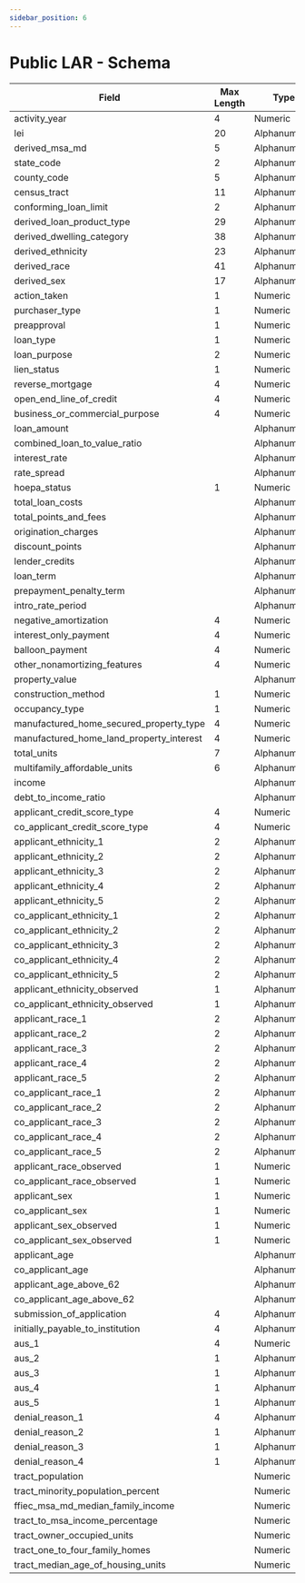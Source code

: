 ```yaml
---
sidebar_position: 6
---
```


# Public LAR - Schema

|Field|Max Length|Type|
|-----|----------|----|
activity\_year|4|Numeric
lei|20|Alphanumeric
derived\_msa\_md|5|Alphanumeric
state\_code|2|Alphanumeric
county\_code|5|Alphanumeric
census\_tract|11|Alphanumeric
conforming\_loan\_limit|2|Alphanumeric
derived\_loan\_product\_type|29|Alphanumeric
derived\_dwelling\_category|38|Alphanumeric
derived\_ethnicity|23|Alphanumeric
derived\_race|41|Alphanumeric
derived\_sex|17|Alphanumeric
action\_taken|1|Numeric
purchaser\_type|1|Numeric
preapproval|1|Numeric
loan\_type|1|Numeric
loan\_purpose|2|Numeric
lien\_status|1|Numeric
reverse\_mortgage|4|Numeric
open\_end\_line\_of\_credit|4|Numeric
business\_or\_commercial\_purpose|4|Numeric
loan\_amount||Alphanumeric
combined\_loan\_to\_value\_ratio||Alphanumeric
interest\_rate||Alphanumeric
rate\_spread||Alphanumeric
hoepa\_status|1|Numeric
total\_loan\_costs||Alphanumeric
total\_points\_and\_fees||Alphanumeric
origination\_charges||Alphanumeric
discount\_points||Alphanumeric
lender\_credits||Alphanumeric
loan\_term||Alphanumeric
prepayment\_penalty\_term||Alphanumeric
intro\_rate\_period||Alphanumeric
negative\_amortization|4|Numeric
interest\_only\_payment|4|Numeric
balloon\_payment|4|Numeric
other\_nonamortizing\_features|4|Numeric
property\_value||Alphanumeric
construction\_method|1|Numeric
occupancy\_type|1|Numeric
manufactured\_home\_secured\_property\_type|4|Numeric
manufactured\_home\_land\_property\_interest|4|Numeric
total\_units|7|Alphanumeric
multifamily\_affordable\_units|6|Alphanumeric
income||Alphanumeric
debt\_to\_income\_ratio||Alphanumeric
applicant\_credit\_score\_type|4|Numeric
co\_applicant\_credit\_score\_type|4|Numeric
applicant\_ethnicity\_1|2|Alphanumeric
applicant\_ethnicity\_2|2|Alphanumeric
applicant\_ethnicity\_3|2|Alphanumeric
applicant\_ethnicity\_4|2|Alphanumeric
applicant\_ethnicity\_5|2|Alphanumeric
co\_applicant\_ethnicity\_1|2|Alphanumeric
co\_applicant\_ethnicity\_2|2|Alphanumeric
co\_applicant\_ethnicity\_3|2|Alphanumeric
co\_applicant\_ethnicity\_4|2|Alphanumeric
co\_applicant\_ethnicity\_5|2|Alphanumeric
applicant\_ethnicity\_observed|1|Alphanumeric
co\_applicant\_ethnicity\_observed|1|Alphanumeric
applicant\_race\_1|2|Alphanumeric
applicant\_race\_2|2|Alphanumeric
applicant\_race\_3|2|Alphanumeric
applicant\_race\_4|2|Alphanumeric
applicant\_race\_5|2|Alphanumeric
co\_applicant\_race\_1|2|Alphanumeric
co\_applicant\_race\_2|2|Alphanumeric
co\_applicant\_race\_3|2|Alphanumeric
co\_applicant\_race\_4|2|Alphanumeric
co\_applicant\_race\_5|2|Alphanumeric
applicant\_race\_observed|1|Numeric
co\_applicant\_race\_observed|1|Numeric
applicant\_sex|1|Numeric
co\_applicant\_sex|1|Numeric
applicant\_sex\_observed|1|Numeric
co\_applicant\_sex\_observed|1|Numeric
applicant\_age||Alphanumeric
co\_applicant\_age||Alphanumeric
applicant\_age\_above\_62||Alphanumeric
co\_applicant\_age\_above\_62||Alphanumeric
submission\_of\_application|4|Alphanumeric
initially\_payable\_to\_institution|4|Alphanumeric
aus\_1|4|Numeric
aus\_2|1|Alphanumeric
aus\_3|1|Alphanumeric
aus\_4|1|Alphanumeric
aus\_5|1|Alphanumeric
denial\_reason\_1|4|Alphanumeric
denial\_reason\_2|1|Alphanumeric
denial\_reason\_3|1|Alphanumeric
denial\_reason\_4|1|Alphanumeric
tract\_population||Numeric
tract\_minority\_population\_percent||Numeric
ffiec\_msa\_md\_median\_family\_income||Numeric
tract\_to\_msa\_income\_percentage||Numeric
tract\_owner\_occupied\_units||Numeric
tract\_one\_to\_four\_family\_homes||Numeric
tract\_median\_age\_of\_housing\_units||Numeric
